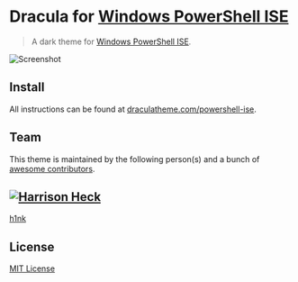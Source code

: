 # Dracula for [Windows PowerShell ISE](https://docs.microsoft.com/en-us/powershell/scripting/core-powershell/ise/introducing-the-windows-powershell-ise)

> A dark theme for [Windows PowerShell ISE](https://docs.microsoft.com/en-us/powershell/scripting/core-powershell/ise/introducing-the-windows-powershell-ise).

![Screenshot](https://draculatheme.com/assets/img/screenshots/powershell-ise.png)

## Install

All instructions can be found at [draculatheme.com/powershell-ise](https://draculatheme.com/powershell-ise).

## Team

This theme is maintained by the following person(s) and a bunch of [awesome contributors](https://github.com/dracula/template/graphs/contributors).

[![Harrison Heck](https://avatars0.githubusercontent.com/u/12993584?v=3&s=70)](https://github.com/h1nk)
---
[h1nk](https://github.com/h1nk)

## License

[MIT License](./LICENSE.txt)